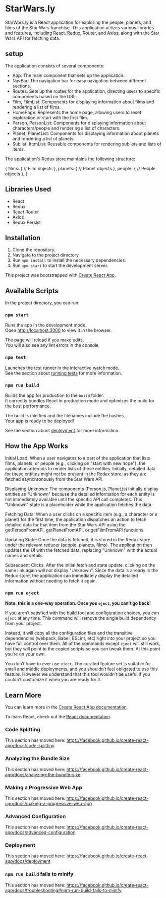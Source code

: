 # StarWars.ly

StarWars.ly is a React application for exploring the people, planets, and films of the Star Wars franchise. This application utilizes various libraries and features, including React, Redux, Router, and Axios, along with the Star Wars API for fetching data.

## setup 

The application consists of several components:

- App: The main component that sets up the application.
- NavBar: The navigation bar for easy navigation between different sections.
- Routes: Sets up the routes for the application, directing users to specific components based on the URL.
- Film, FilmList: Components for displaying information about films and rendering a list of films.
- HomePage: Represents the home page, allowing users to reset exploration or start with the first film.
- Person, PersonList: Components for displaying information about characters/people and rendering a list of characters.
- Planet, PlanetList: Components for displaying information about planets and rendering a list of planets.
- Sublist, ItemList: Reusable components for rendering sublists and lists of items.

The application's Redux store maintains the following structure:

{
films: {
// Film objects
},
planets: {
// Planet objects
},
people: {
// People objects
},
}

## Libraries Used

- React
- Redux
- React Router
- Axios
- Redux Persist

## Installation

1. Clone the repository.
2. Navigate to the project directory.
3. Run `npm install` to install the necessary dependencies.
4. Run `npm start` to start the development server.

This project was bootstrapped with [Create React App](https://github.com/facebook/create-react-app).

## Available Scripts

In the project directory, you can run:

### `npm start`

Runs the app in the development mode.<br />
Open [http://localhost:3000](http://localhost:3000) to view it in the browser.

The page will reload if you make edits.<br />
You will also see any lint errors in the console.

### `npm test`

Launches the test runner in the interactive watch mode.<br />
See the section about [running tests](https://facebook.github.io/create-react-app/docs/running-tests) for more information.

### `npm run build`

Builds the app for production to the `build` folder.<br />
It correctly bundles React in production mode and optimizes the build for the best performance.

The build is minified and the filenames include the hashes.<br />
Your app is ready to be deployed!

See the section about [deployment](https://facebook.github.io/create-react-app/docs/deployment) for more information.


## How the App Works 
Initial Load: When a user navigates to a part of the application that lists films, planets, or people (e.g., clicking on "start with new hope"), the application attempts to render lists of these entities. Initially, detailed data for these entities might not be present in the Redux store, as they are fetched asynchronously from the Star Wars API.

Displaying Unknown: The components (Person.js, Planet.js) initially display entities as "Unknown" because the detailed information for each entity is not immediately available until the specific API call completes. This "Unknown" state is a placeholder while the application fetches the data.

Fetching Data: When a user clicks on a specific item (e.g., a character or a planet) for the first time, the application dispatches an action to fetch detailed data for that item from the Star Wars API using the getPersonFromAPI, getPlanetFromAPI, or getFilmFromAPI functions.

Updating State: Once the data is fetched, it is stored in the Redux store under the relevant reducer (people, planets, films). The application then updates the UI with the fetched data, replacing "Unknown" with the actual names and details.

Subsequent Clicks: After the initial fetch and state update, clicking on the same link again will not display "Unknown". Since the data is already in the Redux store, the application can immediately display the detailed information without needing to fetch it again.



### `npm run eject`

**Note: this is a one-way operation. Once you `eject`, you can’t go back!**

If you aren’t satisfied with the build tool and configuration choices, you can `eject` at any time. This command will remove the single build dependency from your project.

Instead, it will copy all the configuration files and the transitive dependencies (webpack, Babel, ESLint, etc) right into your project so you have full control over them. All of the commands except `eject` will still work, but they will point to the copied scripts so you can tweak them. At this point you’re on your own.

You don’t have to ever use `eject`. The curated feature set is suitable for small and middle deployments, and you shouldn’t feel obligated to use this feature. However we understand that this tool wouldn’t be useful if you couldn’t customize it when you are ready for it.

## Learn More

You can learn more in the [Create React App documentation](https://facebook.github.io/create-react-app/docs/getting-started).

To learn React, check out the [React documentation](https://reactjs.org/).

### Code Splitting

This section has moved here: https://facebook.github.io/create-react-app/docs/code-splitting

### Analyzing the Bundle Size

This section has moved here: https://facebook.github.io/create-react-app/docs/analyzing-the-bundle-size

### Making a Progressive Web App

This section has moved here: https://facebook.github.io/create-react-app/docs/making-a-progressive-web-app

### Advanced Configuration

This section has moved here: https://facebook.github.io/create-react-app/docs/advanced-configuration

### Deployment

This section has moved here: https://facebook.github.io/create-react-app/docs/deployment

### `npm run build` fails to minify

This section has moved here: https://facebook.github.io/create-react-app/docs/troubleshooting#npm-run-build-fails-to-minify
